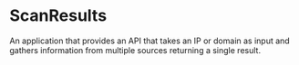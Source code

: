 # ScanResults
An application that provides an API that takes an IP or domain as input and gathers information from multiple sources returning a single result.
